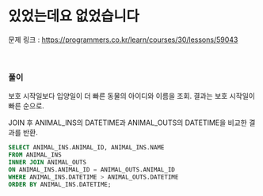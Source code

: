 있었는데요 없었습니다
===

문제 링크 : https://programmers.co.kr/learn/courses/30/lessons/59043

<br>

### 풀이

보호 시작일보다 입양일이 더 빠른 동물의 아이디와 이름을 조회. 결과는 보호 시작일이 빠른 순으로.

JOIN 후 ANIMAL_INS의 DATETIME과 ANIMAL_OUTS의 DATETIME을 비교한 결과를 반환.

~~~sql
SELECT ANIMAL_INS.ANIMAL_ID, ANIMAL_INS.NAME
FROM ANIMAL_INS
INNER JOIN ANIMAL_OUTS
ON ANIMAL_INS.ANIMAL_ID = ANIMAL_OUTS.ANIMAL_ID
WHERE ANIMAL_INS.DATETIME > ANIMAL_OUTS.DATETIME
ORDER BY ANIMAL_INS.DATETIME;
~~~